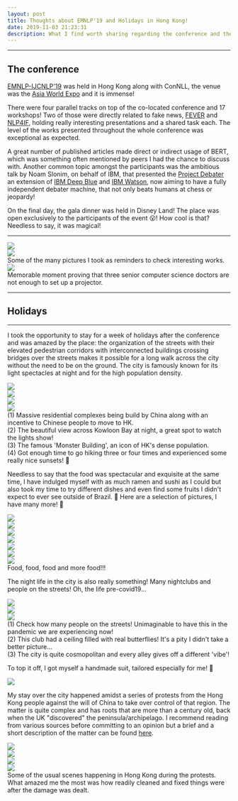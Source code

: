 ```yaml
---
layout: post
title: Thoughts about EMNLP'19 and Holidays in Hong Kong!
date: 2019-11-03 21:23:31
description: What I find worth sharing regarding the conference and the city.
---
```

***

## The conference

[EMNLP-IJCNLP'19](https://2019.emnlp.org) was held in Hong Kong along with ConNLL, the venue was the [Asia World Expo](https://www.asiaworld-expo.com/en-us/) and it is immense! 

There were four parallel tracks on top of the co-located conference and 17 workshops! Two of those were directly related to fake news, [FEVER](https://fever.ai) and [NLP4IF](http://www.netcopia.net/nlp4if/), holding really interesting presentations and a shared task each. The level of the works presented throughout the whole conference was exceptional as expected.

A great number of published articles made direct or indirect usage of BERT, which was something often mentioned by peers I had the chance to discuss with. Another common topic amongst the participants was the ambitious talk by Noam Slonim, on behalf of IBM, that presented the [Project Debater](https://www.research.ibm.com/artificial-intelligence/project-debater/) an extension of [IBM Deep Blue](https://www.ibm.com/ibm/history/ibm100/us/en/icons/deepblue/) and [IBM Watson](https://www.ibm.com/watson), now aiming to have a fully independent debater machine, that not only beats humans at chess or jeopardy!

On the final day, the gala dinner was held in Disney Land! The place was open exclusively to the participants of the event 😮! How cool is that? Needless to say, it was magical!

*** 
<div class="row mt-3">
    <div class="col-sm mt-3 mt-md-0">
        <img class="img-fluid rounded z-depth-1" src="{{ site.baseurl }}/assets/img/emnlp/emnlp2.JPG">
    </div>
    <div class="col-sm mt-3 mt-md-0">
        <img class="img-fluid rounded z-depth-1" src="{{ site.baseurl }}/assets/img/emnlp/emnlp3.JPG">
    </div>
</div>
<div class="caption">
    Some of the many pictures I took as reminders to check interesting works.
</div>

<div class="row mt-3">
    <div class="col-sm mt-3 mt-md-0">
        <img class="img-fluid rounded z-depth-1" src="{{ site.baseurl }}/assets/img/emnlp/emnlp.JPG">
    </div>
</div>
<div class="caption">
    Memorable moment proving that three senior computer science doctors are not enough to set up a projector.
</div>

***

## Holidays

*** 

I took the opportunity to stay for a week of holidays after the conference and was amazed by the place: the organization of the streets with their elevated pedestrian corridors with interconnected buildings crossing bridges over the streets makes it possible for a long walk across the city without the need to be on the ground. The city is famously known for its light spectacles at night and for the high population density. 

<div class="row mt-3">
    <div class="col-sm mt-3 mt-md-0">
        <img class="img-fluid rounded z-depth-1" src="{{ site.baseurl }}/assets/img/emnlp/hk1.JPEG">
    </div>
    <div class="col-sm mt-3 mt-md-0">
        <img class="img-fluid rounded z-depth-1" src="{{ site.baseurl }}/assets/img/emnlp/hk2.JPG">
    </div>
    <div class="col-sm mt-3 mt-md-0">
        <img class="img-fluid rounded z-depth-1" src="{{ site.baseurl }}/assets/img/emnlp/hk3.jpeg">
    </div>
    <div class="col-sm mt-3 mt-md-0">
        <img class="img-fluid rounded z-depth-1" src="{{ site.baseurl }}/assets/img/emnlp/hk4.JPG">
    </div>
</div>
<div class="caption">
    (1) Massive residential complexes being build by China along with an incentive to Chinese people to move to HK.<br>
    (2) The beautiful view across Kowloon Bay at night, a great spot to watch the lights show!<br>
    (3) The famous 'Monster Building', an icon of HK's dense population.<br>
    (4) Got enough time to go hiking three or four times and experienced some really nice sunsets! 🌅
</div>

Needless to say that the food was spectacular and exquisite at the same time, I have indulged myself with as much ramen and sushi as I could but also took my time to try different dishes and even find some fruits I didn't expect to ever see outside of Brazil. 🍈 Here are a selection of pictures, I have many more! 🍣

<div class="row mt-3">
    <div class="col-sm mt-3 mt-md-0">
        <img class="img-fluid rounded z-depth-1" src="{{ site.baseurl }}/assets/img/emnlp/food1.JPG">
    </div>
    <div class="col-sm mt-3 mt-md-0">
        <img class="img-fluid rounded z-depth-1" src="{{ site.baseurl }}/assets/img/emnlp/food2.JPG">
    </div>
    <div class="col-sm mt-3 mt-md-0">
        <img class="img-fluid rounded z-depth-1" src="{{ site.baseurl }}/assets/img/emnlp/food3.JPG">
    </div>
</div>
<div class="row mt-3">
    <div class="col-sm mt-3 mt-md-0">
        <img class="img-fluid rounded z-depth-1" src="{{ site.baseurl }}/assets/img/emnlp/food4.JPG">
    </div>
    <div class="col-sm mt-3 mt-md-0">
        <img class="img-fluid rounded z-depth-1" src="{{ site.baseurl }}/assets/img/emnlp/food5.JPG">
    </div>
    <div class="col-sm mt-3 mt-md-0">
        <img class="img-fluid rounded z-depth-1" src="{{ site.baseurl }}/assets/img/emnlp/food6.jpeg">
    </div>
    <div class="col-sm mt-3 mt-md-0">
        <img class="img-fluid rounded z-depth-1" src="{{ site.baseurl }}/assets/img/emnlp/food7.JPG">
    </div>
</div>
<div class="caption">
    Food, food, food and more food!!!
</div>

The night life in the city is also really something! Many nightclubs and people on the streets! Oh, the life pre-covid19...

<div class="row mt-3">
    <div class="col-sm mt-3 mt-md-0">
        <img class="img-fluid rounded z-depth-1" src="{{ site.baseurl }}/assets/img/emnlp/night1.jpeg">
    </div>
    <div class="col-sm mt-3 mt-md-0">
        <img class="img-fluid rounded z-depth-1" src="{{ site.baseurl }}/assets/img/emnlp/night2.jpeg">
    </div>
    <div class="col-sm mt-3 mt-md-0">
        <img class="img-fluid rounded z-depth-1" src="{{ site.baseurl }}/assets/img/emnlp/night3.JPG">
    </div>
</div>
<div class="caption">
    (1) Check how many people on the streets! Unimaginable to have this in the pandemic we are experiencing now!<br>
    (2) This club had a ceiling filled with real butterflies! It's a pity I didn't take a better picture...<br>
    (3) The city is quite cosmopolitan and every alley gives off a different 'vibe'!
</div>

To top it off, I got myself a handmade suit, tailored especially for me! 🤵

<div class="row mt-3">
    <div class="col-sm mt-3 mt-md-0">
        <img class="img-fluid rounded z-depth-1" src="{{ site.baseurl }}/assets/img/emnlp/suit.JPG">
    </div>
</div>

My stay over the city happened amidst a series of protests from the Hong Kong people against the will of China to take over control of that region. The matter is quite complex and has roots that are more than a century old, back when the UK "discovered" the peninsula/archipelago. I recommend reading from various sources before committing to an opinion but a brief and a short description of the matter can be found [here](https://www.bbc.com/news/world-asia-china-49317695). 

<div class="row mt-3">
    <div class="col-sm mt-3 mt-md-0">
        <img class="img-fluid rounded z-depth-1" src="{{ site.baseurl }}/assets/img/emnlp/prot2.jpeg">
    </div>
    <div class="col-sm mt-3 mt-md-0">
        <img class="img-fluid rounded z-depth-1" src="{{ site.baseurl }}/assets/img/emnlp/prot1.JPEG">
    </div>
</div>
<div class="row mt-3">
    <div class="col-sm mt-3 mt-md-0">
        <img class="img-fluid rounded z-depth-1" src="{{ site.baseurl }}/assets/img/emnlp/prot3.jpg">
    </div>
    <div class="col-sm mt-3 mt-md-0">
        <img class="img-fluid rounded z-depth-1" src="{{ site.baseurl }}/assets/img/emnlp/prot4.JPG">
    </div>
</div>
<div class="caption">
    Some of the usual scenes happening in Hong Kong during the protests. What amazed me the most was how readily cleaned and fixed things were after the damage was dealt.
</div>